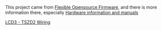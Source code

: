 This project came from [Flexible Opensource Firmware](https://opensourceebikefirmware.bitbucket.io/FLEXIBLE_OPENSOURCE_FIRMWARE.html), and there is more information there, especially [Hardware information and manuals](https://opensourceebikefirmware.bitbucket.io/development_tsdz2/)

[LCD3 - TSZD2 Wiring](https://github.com/OpenSource-EBike-firmware/TSDZ2_wiki/wiki/Wire-KT-LCD3-to-TSDZ2)